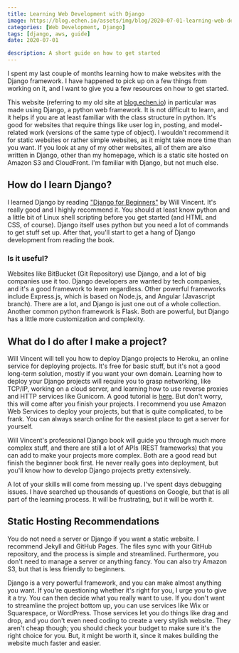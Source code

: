 ```yaml
---
title: Learning Web Development with Django
image: https://blog.echen.io/assets/img/blog/2020-07-01-learning-web-development-with-django/django.jpeg
categories: [Web Development, Django]
tags: [django, aws, guide]
date: 2020-07-01

description: A short guide on how to get started
---
```


I spent my last couple of months learning how to make websites with the Django framework. I have happened to pick up on a few things from working on it, and I want to give you a few resources on how to get started.

This website (referring to my old site at [blog.echen.io](https://blog.echen.io)) in particular was made using Django, a python web framework. It is not difficult to learn, and it helps if you are at least familiar with the class structure in python. It's good for websites that require things like user log in, posting, and model-related work (versions of the same type of object). I wouldn't recommend it for static websites or rather simple websites, as it might take more time than you want. If you look at any of my other websites, all of them are also written in Django, other than my homepage, which is a static site hosted on Amazon S3 and CloudFront. I'm familiar with Django, but not much else.

## How do I learn Django?

I learned Django by reading ["Django for Beginners"](https://djangoforbeginners.com/introduction/) by Will Vincent. It's really good and I highly recommend it. You should at least know python and a little bit of Linux shell scripting before you get started (and HTML and CSS, of course). Django itself uses python but you need a lot of commands to get stuff set up. After that, you'll start to get a hang of Django development from reading the book.

### Is it useful?

Websites like BitBucket (Git Repository) use Django, and a lot of big companies use it too. Django developers are wanted by tech companies, and it's a good framework to learn regardless. Other powerful frameworks include Express.js, which is based on Node.js, and Angular (Javascript branch). There are a lot, and Django is just one out of a whole collection. Another common python framework is Flask. Both are powerful, but Django has a little more customization and complexity.

## What do I do after I make a project?

Will Vincent will tell you how to deploy Django projects to Heroku, an online service for deploying projects. It's free for basic stuff, but it's not a good long-term solution, mostly if you want your own domain. Learning how to deploy your Django projects will require you to grasp networking, like TCP/IP, working on a cloud server, and learning how to use reverse proxies and HTTP services like Gunicorn. A good tutorial is [here](https://www.google.com/search?q=nginx+gunicorn+django&oq=nginx+gunicorn+django&aqs=chrome..69i57j35i39j0l4j69i60j69i61.2694j0j1&sourceid=chrome&ie=UTF-8). But don't worry, this will come after you finish your projects. I recommend you use Amazon Web Services to deploy your projects, but that is quite complicated, to be frank. You can always search online for the easiest place to get a server for yourself.

Will Vincent's professional Django book will guide you through much more complex stuff, and there are still a lot of APIs (REST frameworks) that you can add to make your projects more complex. Both are a good read but finish the beginner book first. He never really goes into deployment, but you'll know how to develop Django projects pretty extensively.

A lot of your skills will come from messing up. I've spent days debugging issues. I have searched up thousands of questions on Google, but that is all part of the learning process. It will be frustrating, but it will be worth it. 

## Static Hosting Recommendations

You do not need a server or Django if you want a static website. I recommend Jekyll and GitHub Pages. The files sync with your GitHub repository, and the process is simple and streamlined. Furthermore, you don't need to manage a server or anything fancy. You can also try Amazon S3, but that is less friendly to beginners.

Django is a very powerful framework, and you can make almost anything you want. If you're questioning whether it's right for you, I urge you to give it a try. You can then decide what you really want to use. If you don't want to streamline the project bottom up, you can use services like Wix or Squarespace, or WordPress. Those services let you do things like drag and drop, and you don't even need coding to create a very stylish website. They aren't cheap though; you should check your budget to make sure it's the right choice for you. But, it might be worth it, since it makes building the website much faster and easier.